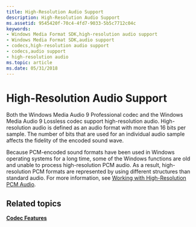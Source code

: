 ```yaml
---
title: High-Resolution Audio Support
description: High-Resolution Audio Support
ms.assetid: 9545420f-70c4-4fd7-9033-5b5c7712c04c
keywords:
- Windows Media Format SDK,high-resolution audio support
- Windows Media Format SDK,audio support
- codecs,high-resolution audio support
- codecs,audio support
- high-resolution audio
ms.topic: article
ms.date: 05/31/2018
---
```


# High-Resolution Audio Support

Both the Windows Media Audio 9 Professional codec and the Windows Media Audio 9 Lossless codec support high-resolution audio. High-resolution audio is defined as an audio format with more than 16 bits per sample. The number of bits that are used for an individual audio sample affects the fidelity of the encoded sound wave.

Because PCM-encoded sound formats have been used in Windows operating systems for a long time, some of the Windows functions are old and unable to process high-resolution PCM audio. As a result, high-resolution PCM formats are represented by using different structures than standard audio. For more information, see [Working with High-Resolution PCM Audio](working-with-high-resolution-pcm-audio.md).

## Related topics

<dl> <dt>

[**Codec Features**](codec-features.md)
</dt> </dl>

 

 




